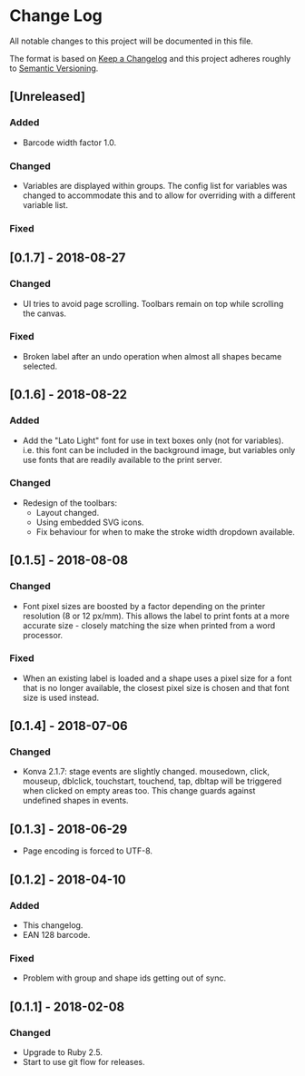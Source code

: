 # Change Log
All notable changes to this project will be documented in this file.

The format is based on [Keep a Changelog](http://keepachangelog.com/)
and this project adheres roughly to [Semantic Versioning](http://semver.org/).


## [Unreleased]
### Added
- Barcode width factor 1.0.
### Changed
- Variables are displayed within groups. The config list for variables was changed to accommodate this and to allow for overriding with a different variable list.
### Fixed

## [0.1.7] - 2018-08-27
### Changed
- UI tries to avoid page scrolling. Toolbars remain on top while scrolling the canvas.
### Fixed
- Broken label after an undo operation when almost all shapes became selected.

## [0.1.6] - 2018-08-22
### Added
- Add the "Lato Light" font for use in text boxes only (not for variables). i.e. this font can be included in the background image, but variables only use fonts that are readily available to the print server.
### Changed
- Redesign of the toolbars:
    - Layout changed.
    - Using embedded SVG icons.
    - Fix behaviour for when to make the stroke width dropdown available.

## [0.1.5] - 2018-08-08
### Changed
- Font pixel sizes are boosted by a factor depending on the printer resolution (8 or 12 px/mm). This allows the label to print fonts at a more accurate size - closely matching the size when printed from a word processor.
### Fixed
- When an existing label is loaded and a shape uses a pixel size for a font that is no longer available, the closest pixel size is chosen and that font size is used instead.

## [0.1.4] - 2018-07-06
### Changed
- Konva 2.1.7: stage events are slightly changed. mousedown, click, mouseup, dblclick, touchstart, touchend, tap, dbltap will be triggered when clicked on empty areas too. This change guards against undefined shapes in events.

## [0.1.3] - 2018-06-29
- Page encoding is forced to UTF-8.

## [0.1.2] - 2018-04-10
### Added
- This changelog.
- EAN 128 barcode.
### Fixed
- Problem with group and shape ids getting out of sync.

## [0.1.1] - 2018-02-08
### Changed
- Upgrade to Ruby 2.5.
- Start to use git flow for releases.
